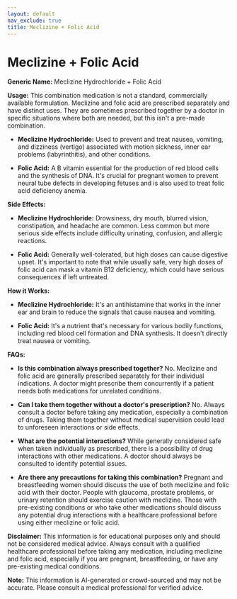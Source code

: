 ```yaml
---
layout: default
nav_exclude: true
title: Meclizine + Folic Acid
---
```


# Meclizine + Folic Acid

**Generic Name:** Meclizine Hydrochloride + Folic Acid

**Usage:** This combination medication is not a standard, commercially available formulation.  Meclizine and folic acid are prescribed separately and have distinct uses.  They are sometimes prescribed together by a doctor in specific situations where both are needed, but this isn't a pre-made combination.

* **Meclizine Hydrochloride:** Used to prevent and treat nausea, vomiting, and dizziness (vertigo) associated with motion sickness, inner ear problems (labyrinthitis), and other conditions.

* **Folic Acid:**  A B vitamin essential for the production of red blood cells and the synthesis of DNA. It's crucial for pregnant women to prevent neural tube defects in developing fetuses and is also used to treat folic acid deficiency anemia.


**Side Effects:**

* **Meclizine Hydrochloride:**  Drowsiness, dry mouth, blurred vision, constipation, and headache are common. Less common but more serious side effects include difficulty urinating, confusion, and allergic reactions.

* **Folic Acid:**  Generally well-tolerated, but high doses can cause digestive upset.  It's important to note that while usually safe,  very high doses of folic acid can mask a vitamin B12 deficiency, which could have serious consequences if left untreated.


**How it Works:**

* **Meclizine Hydrochloride:**  It's an antihistamine that works in the inner ear and brain to reduce the signals that cause nausea and vomiting.

* **Folic Acid:** It's a nutrient that's necessary for various bodily functions, including red blood cell formation and DNA synthesis.  It doesn't directly treat nausea or vomiting.


**FAQs:**

* **Is this combination always prescribed together?** No. Meclizine and folic acid are generally prescribed separately for their individual indications.  A doctor might prescribe them concurrently if a patient needs both medications for unrelated conditions.

* **Can I take them together without a doctor's prescription?** No.  Always consult a doctor before taking any medication, especially a combination of drugs.  Taking them together without medical supervision could lead to unforeseen interactions or side effects.

* **What are the potential interactions?** While generally considered safe when taken individually as prescribed, there is a possibility of drug interactions with other medications.  A doctor should always be consulted to identify potential issues.

* **Are there any precautions for taking this combination?**  Pregnant and breastfeeding women should discuss the use of both meclizine and folic acid with their doctor.  People with glaucoma, prostate problems, or urinary retention should exercise caution with meclizine.  Those with pre-existing conditions or who take other medications should discuss any potential drug interactions with a healthcare professional before using either meclizine or folic acid.

**Disclaimer:** This information is for educational purposes only and should not be considered medical advice.  Always consult with a qualified healthcare professional before taking any medication, including meclizine and folic acid, especially if you are pregnant, breastfeeding, or have any pre-existing medical conditions.


**Note:** This information is AI-generated or crowd-sourced and may not be accurate. Please consult a medical professional for verified advice.